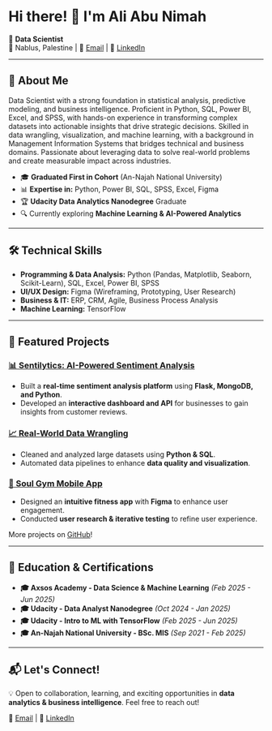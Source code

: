 # Hi there! 👋 I'm Ali Abu Nimah

🚀 **Data Scientist**  
📍 Nablus, Palestine | 📧 [Email](mailto:alibassab25@gmail.com) | 🔗 [LinkedIn](https://www.linkedin.com/in/ali94an/)

---

## 🔹 About Me
Data Scientist with a strong foundation in statistical analysis, predictive modeling, and business intelligence. Proficient in Python, SQL, Power BI, Excel, and SPSS, with hands-on experience in transforming complex datasets into actionable insights that drive strategic decisions. Skilled in data wrangling, visualization, and machine learning, with a background in Management Information Systems that bridges technical and business domains. Passionate about leveraging data to solve real-world problems and create measurable impact across industries.

- 🎓 **Graduated First in Cohort** (An-Najah National University)  
- 📊 **Expertise in:** Python, Power BI, SQL, SPSS, Excel, Figma  
- 🏆 **Udacity Data Analytics Nanodegree** Graduate  
- 🔍 Currently exploring **Machine Learning & AI-Powered Analytics**

---

## 🛠️ Technical Skills

- **Programming & Data Analysis:** Python (Pandas, Matplotlib, Seaborn, Scikit-Learn), SQL, Excel, Power BI, SPSS  
- **UI/UX Design:** Figma (Wireframing, Prototyping, User Research)  
- **Business & IT:** ERP, CRM, Agile, Business Process Analysis  
- **Machine Learning:** TensorFlow

---

## 📌 Featured Projects

### [📊 Sentilytics: AI-Powered Sentiment Analysis](https://github.com/ali94an/Sentilytics)
- Built a **real-time sentiment analysis platform** using **Flask, MongoDB, and Python**.
- Developed an **interactive dashboard and API** for businesses to gain insights from customer reviews.

### [📈 Real-World Data Wrangling](https://github.com/ali94an/Real-World-Data-Wrangling)
- Cleaned and analyzed large datasets using **Python & SQL**.
- Automated data pipelines to enhance **data quality and visualization**.

### [🎨 Soul Gym Mobile App](https://www.figma.com/design/9oy1NaJ8o7YOBAXOw2FDLG/SoulGym?node-id=0-1&t=VN5AN6cvMT8FeKtL-1)
- Designed an **intuitive fitness app** with **Figma** to enhance user engagement.
- Conducted **user research & iterative testing** to refine user experience.

More projects on [GitHub](https://github.com/ali94an)!

---

## 🚀 Education & Certifications
- **🎓 Axsos Academy - Data Science & Machine Learning** *(Feb 2025 - Jun 2025)*
- **🎓 Udacity - Data Analyst Nanodegree** *(Oct 2024 - Jan 2025)*
- **🎓 Udacity - Intro to ML with TensorFlow** *(Feb 2025 - Jun 2025)*
- **🎓 An-Najah National University - BSc. MIS** *(Sep 2021 - Feb 2025)*

---

## 📬 Let's Connect!
💡 Open to collaboration, learning, and exciting opportunities in **data analytics & business intelligence**. Feel free to reach out!

📧 [Email](mailto:alibassab25@gmail.com) | 🔗 [LinkedIn](https://www.linkedin.com/in/ali94an/)
